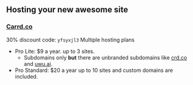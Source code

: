## Hosting your new awesome site
### [Carrd.co](https://try.carrd.co/yfsyxjl3)
30% discount code: `yfsyxjl3`
Multiple hosting plans
  + Pro Lite: $9 a year. up to 3 sites.
    + Subdomains only **but** there are unbranded subdomains like [crd.co](crd.co) and [uwu.ai](uwua.ai).
  + Pro Standard: $20 a year up to 10 sites and custom domains are included.
